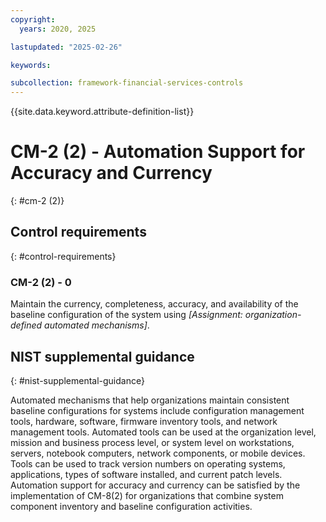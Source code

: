 ```yaml
---
copyright:
  years: 2020, 2025

lastupdated: "2025-02-26"

keywords:

subcollection: framework-financial-services-controls
---
```


{{site.data.keyword.attribute-definition-list}}

# CM-2 (2) -  Automation Support for Accuracy and Currency
{: #cm-2 (2)}

## Control requirements
{: #control-requirements}



### CM-2 (2) - 0


Maintain the currency, completeness, accuracy, and availability of the baseline configuration of the system using _[Assignment: organization-defined automated mechanisms]_.












## NIST supplemental guidance
{: #nist-supplemental-guidance}

Automated mechanisms that help organizations maintain consistent baseline configurations for systems include configuration management tools, hardware, software, firmware inventory tools, and network management tools. Automated tools can be used at the organization level, mission and business process level, or system level on workstations, servers, notebook computers, network components, or mobile devices. Tools can be used to track version numbers on operating systems, applications, types of software installed, and current patch levels. Automation support for accuracy and currency can be satisfied by the implementation of CM-8(2) for organizations that combine system component inventory and baseline configuration activities.
